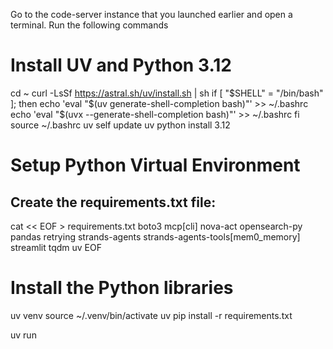 Go to the code-server instance that you launched earlier and open a terminal. Run the following commands

# Install UV and Python 3.12
cd ~
curl -LsSf https://astral.sh/uv/install.sh | sh
if [ "$SHELL" = "/bin/bash" ]; then
  echo 'eval "$(uv generate-shell-completion bash)"' >> ~/.bashrc
  echo 'eval "$(uvx --generate-shell-completion bash)"' >> ~/.bashrc
fi
source ~/.bashrc
uv self update
uv python install 3.12

# Setup Python Virtual Environment
## Create the requirements.txt file:
cat << EOF > requirements.txt
boto3
mcp[cli]
nova-act
opensearch-py
pandas
retrying
strands-agents 
strands-agents-tools[mem0_memory]
streamlit
tqdm
uv
EOF

# Install the Python libraries
uv venv
source ~/.venv/bin/activate
uv pip install -r requirements.txt

uv run 